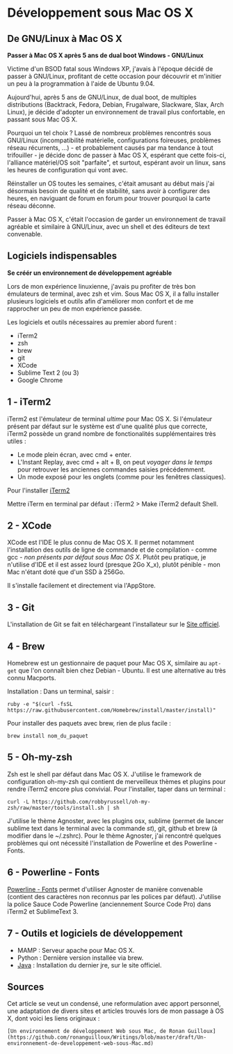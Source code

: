 Développement sous Mac OS X
============================

De GNU/Linux à Mac OS X
------------------------

**Passer à Mac OS X après 5 ans de dual boot Windows - GNU/Linux**

Victime d'un BSOD fatal sous Windows XP, j'avais à l'époque décidé de passer à GNU/Linux, profitant de cette occasion pour découvrir et m'initier un peu à la programmation à l'aide de Ubuntu 9.04.

Aujourd'hui, après 5 ans de GNU/Linux, de dual boot, de multiples distributions (Backtrack, Fedora, Debian, Frugalware, Slackware, Slax, Arch Linux), je décide d'adopter un environnement de travail plus confortable, en passant sous Mac OS X.

Pourquoi un tel choix ? Lassé de nombreux problèmes rencontrés sous GNU/Linux (incompatibilité matérielle, configurations foireuses, problèmes réseau récurrents, ...) - et probablement causés par ma tendance à tout trifouiller - je décide donc de passer à Mac OS X, espérant que cette fois-ci, l'alliance matériel/OS soit "parfaite", et surtout, espérant avoir un linux, sans les heures de configuration qui vont avec.

Réinstaller un OS toutes les semaines, c'était amusant au début mais j'ai désormais besoin de qualité et de stabilité, sans avoir à configurer des heures, en naviguant de forum en forum pour trouver pourquoi la carte réseau déconne.

Passer à Mac OS X, c'était l'occasion de garder un environnement de travail agréable et similaire à GNU/Linux, avec un shell et des éditeurs de text convenable.

Logiciels indispensables
------------------------

**Se créér un environnement de développement agréable**

Lors de mon expérience linuxienne, j'avais pu profiter de très bon émulateurs de terminal, avec zsh et vim. Sous Mac OS X, il a fallu installer plusieurs logiciels et outils afin d'améliorer mon confort et de me rapprocher un peu de mon expérience passée.

Les logiciels et outils nécessaires au premier abord furent :

* iTerm2
* zsh
* brew
* git
* XCode
* Sublime Text 2 (ou 3)
* Google Chrome

1 - iTerm2
----------

iTerm2 est l'émulateur de terminal *ultime* pour Mac OS X. Si l'émulateur présent par défaut sur le système est d'une qualité plus que correcte, iTerm2 possède un grand nombre de fonctionalités supplémentaires très utiles : 

* Le mode plein écran, avec cmd + enter.
* L'Instant Replay, avec cmd + alt + B, on peut *voyager dans le temps* pour retrouver les anciennes commandes saisies précédemment.
* Un mode exposé pour les onglets (comme pour les fenêtres classiques).

Pour l'installer [iTerm2](http://iterm2.com/downloads.html)

Mettre iTerm en terminal par défaut : iTerm2 > Make iTerm2 default Shell.

2 - XCode
---------

XCode est l'IDE le plus connu de Mac OS X. Il permet notamment l'installation des outils de ligne de commande et de compilation - comme gcc - *non présents par défaut sous Mac OS X*. Plutôt peu pratique, je n'utilise d'IDE et il est assez lourd (presque 2Go X_x), plutôt pénible - mon Mac n'étant doté que d'un SSD à 256Go.

Il s'installe facilement et directement via l'AppStore.

3 - Git 
--------

L'installation de Git se fait en téléchargeant l'installateur sur le [Site officiel](https://mac.github.com/).

4 - Brew
---------

Homebrew est un gestionnaire de paquet pour Mac OS X, similaire au `apt-get` que l'on connaît bien chez Debian -  Ubuntu. Il est une alternative au très connu Macports.

Installation : Dans un terminal, saisir : 

	ruby -e "$(curl -fsSL https://raw.githubusercontent.com/Homebrew/install/master/install)"

Pour installer des paquets avec brew, rien de plus facile : 

	brew install nom_du_paquet

5 - Oh-my-zsh
--------------

Zsh est le shell par défaut dans Mac OS X. J'utilise le framework de configuration oh-my-zsh qui contient de merveilleux thèmes et plugins pour rendre iTerm2 encore plus convivial. Pour l'installer, taper dans un terminal :

	curl -L https://github.com/robbyrussell/oh-my-zsh/raw/master/tools/install.sh | sh

J'utilise le thème Agnoster, avec les plugins osx, sublime (permet de lancer sublime text dans le terminal avec la commande *st*), git, github et brew (à modifier dans le ~/.zshrc). Pour le thème Agnoster, j'ai rencontré quelques problèmes qui ont nécessité l'installation de Powerline et des Powerline - Fonts.


6 - Powerline - Fonts
----------------------

[Powerline - Fonts](https://github.com/Lokaltog/powerline-fonts) permet d'utiliser Agnoster de manière convenable (contient des caractères non reconnus par les polices par défaut). J'utilise la police Sauce Code Powerline (anciennement Source Code Pro) dans iTerm2 et SublimeText 3.


7 - Outils et logiciels de développement
-----------------------------------------

* MAMP : Serveur apache pour Mac OS X.
* Python : Dernière version installée via brew.
* [Java](https://www.java.com/fr/) : Installation du dernier jre, sur le site officiel.

Sources
-------

Cet article se veut un condensé, une reformulation avec apport personnel, une adaptation de divers sites et articles trouvés lors de mon passage à OS X, dont voici les liens originaux :

	[Un environnement de développement Web sous Mac, de Ronan Guilloux](https://github.com/ronanguilloux/Writings/blob/master/draft/Un-environnement-de-developpement-web-sous-Mac.md)
